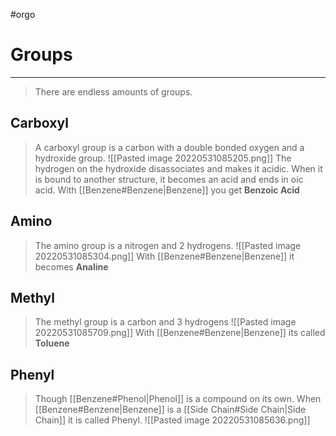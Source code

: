 #orgo 
# Groups
---
> There are endless amounts of groups.

## Carboxyl
> A carboxyl group is a carbon with a double bonded oxygen and a hydroxide group.
> ![[Pasted image 20220531085205.png]]
> The hydrogen on the hydroxide disassociates and makes it acidic.
> When it is bound to another structure, it becomes an acid and ends in oic acid.
> With [[Benzene#Benzene|Benzene]] you get **Benzoic Acid**

## Amino
> The amino group is a nitrogen and 2 hydrogens.
> ![[Pasted image 20220531085304.png]]
> With [[Benzene#Benzene|Benzene]] it becomes **Analine**

## Methyl
> The methyl group is a carbon and 3 hydrogens
> ![[Pasted image 20220531085709.png]]
> With [[Benzene#Benzene|Benzene]] its called **Toluene**

## Phenyl
> Though [[Benzene#Phenol|Phenol]] is a compound on its own. When [[Benzene#Benzene|Benzene]] is a [[Side Chain#Side Chain|Side Chain]] it is called Phenyl.
> ![[Pasted image 20220531085636.png]]  
